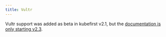 ```yaml
---
title: Vultr
---
```


Vultr support was added as beta in kubefirst v2.1, but the [documentation is only starting v2.3](https://kubefirst.konstruct.io/next/vultr/overview).
